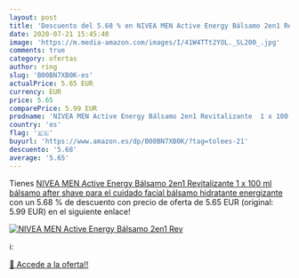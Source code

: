 ```yaml
---
layout: post
title: 'Descuento del 5.68 % en NIVEA MEN Active Energy Bálsamo 2en1 Rev'
date: 2020-07-21 15:45:40
image: 'https://m.media-amazon.com/images/I/41W4TTt2YOL._SL200_.jpg'
comments: true
category: ofertas
author: ring
slug: 'B00BN7XB0K-es'
actualPrice: 5.65 EUR
currency: EUR
price: 5.65
comparePrice: 5.99 EUR
prodname: 'NIVEA MEN Active Energy Bálsamo 2en1 Revitalizante  1 x 100 ml   bálsamo after shave para el cuidado facial  bálsamo hidratante energizante'
country: 'es'
flag: '🇪🇸'
buyurl: 'https://www.amazon.es/dp/B00BN7XB0K/?tag=tolees-21'
descuento: '5.68'
average: '5.65'
---
```


Tienes [NIVEA MEN Active Energy Bálsamo 2en1 Revitalizante  1 x 100 ml   bálsamo after shave para el cuidado facial  bálsamo hidratante energizante](https://www.amazon.es/dp/B00BN7XB0K/?tag=tolees-21) con un 5.68 % de descuento con precio de oferta de 5.65 EUR (original: 5.99 EUR) en el siguiente enlace!

[![NIVEA MEN Active Energy Bálsamo 2en1 Rev](https://m.media-amazon.com/images/I/41W4TTt2YOL._SL200_.jpg)](https://www.amazon.es/dp/B00BN7XB0K/?tag=tolees-21)

ℹ️:


[🛒 Accede a la oferta!!](https://www.amazon.es/dp/B00BN7XB0K/?tag=tolees-21)
